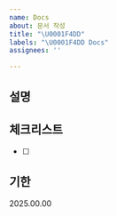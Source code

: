 ```yaml
---
name: Docs
about: 문서 작성
title: "\U0001F4DD"
labels: "\U0001F4DD Docs"
assignees: ''

---
```


## 설명

## 체크리스트
- [ ] 

## 기한
2025.00.00
